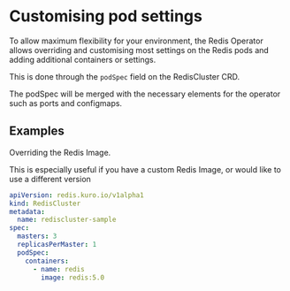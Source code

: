# Customising pod settings

To allow maximum flexibility for your environment, the Redis Operator allows overriding and customising most settings
on the Redis pods and adding additional containers or settings.

This is done through the `podSpec` field on the RedisCluster CRD. 

The podSpec will be merged with the necessary elements for the operator such as ports and configmaps.

## Examples

Overriding the Redis Image. 

This is especially useful if you have a custom Redis Image, or would like to use a different version

```yaml
apiVersion: redis.kuro.io/v1alpha1
kind: RedisCluster
metadata:
  name: rediscluster-sample
spec:
  masters: 3
  replicasPerMaster: 1
  podSpec:
    containers:
      - name: redis
        image: redis:5.0
```

